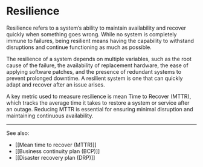 
# Resilience

Resilience refers to a system’s ability to maintain availability and recover quickly when something goes wrong. While no system is completely immune to failures, being resilient means having the capability to withstand disruptions and continue functioning as much as possible.

The resilience of a system depends on multiple variables, such as the root cause of the failure, the availability of replacement hardware, the ease of applying software patches, and the presence of redundant systems to prevent prolonged downtime. A resilient system is one that can quickly adapt and recover after an issue arises.

A key metric used to measure resilience is mean Time to Recover (MTTR), which tracks the average time it takes to restore a system or service after an outage. Reducing MTTR is essential for ensuring minimal disruption and maintaining continuous availability.

---

See also:

- [[Mean time to recover (MTTR)]]
- [[Business continuity plan (BCP)]]
- [[Disaster recovery plan (DRP)]]
